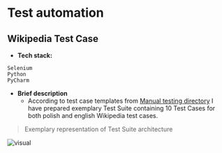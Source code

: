 # Test automation

## Wikipedia Test Case
- **Tech stack:**
```
Selenium
Python
PyCharm
```

- **Brief description**
  - According to test case templates from [Manual testing directory](https://github.com/kaishock/Test-portfolio/tree/main/Manual-testing) I have prepared exemplary Test Suite containing 10 Test Cases for both polish and english Wikipedia test cases.

> Exemplary representation of Test Suite architecture

![visual](https://user-images.githubusercontent.com/72787034/193686206-2898e647-d2e8-45c9-8392-1077e65bb632.png)
